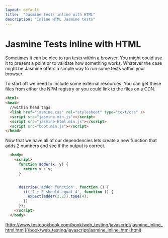 ```yaml
---
layout: default
title:  "Jasmine tests inline with HTML"
description: "Inline HTML Jasmine tests"
---
```


# Jasmine Tests inline with HTML

Sometimes it can be nice to run tests within a browser.  You might could use it
to present a point or to validate how something works.  Whatever the case might
be Jasmine offers a simple way to run some tests within your browser.

To start off we need to include some external resources.  You can get these
files from either the NPM registry or you could link to the files on a CDN.

```html
<html>
<head>
  //within head tags
  <link href="jasmine.css" rel="stylesheet" type="text/css" />
  <script src="jasmine.min.js"></script>
  <script src="jasmine-html.min.js"></script>
  <script src="boot.min.js"></script>
</head>
```

Now that we have all of our dependencies lets create a new function that adds
2 numbers and see if the output is correct.

```html
  <body>
    <script>
      function adder(x, y) {
        return x + y;
      }


      describe('adder function', function () {
        it('2 + 2 should equal 4', function () {
          expect(adder(2,2)).toBe(4);
        })
      });
    </script>
  </body>
```

[http://www.testcookbook.com/book/web_testing/javascript/jasmine_inline_html.html](/book/web_testing/javascript/jasmine_inline_html.html)
